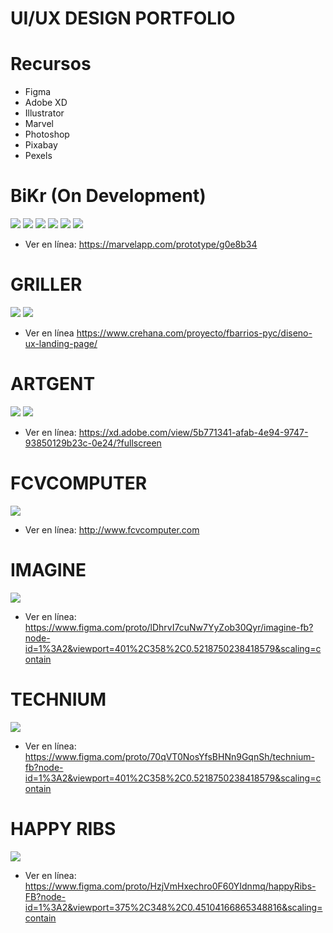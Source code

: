 # UI/UX DESIGN PORTFOLIO

# Recursos
- Figma
- Adobe XD
- Illustrator
- Marvel
- Photoshop
- Pixabay
- Pexels

# BiKr (On Development)
![](./LandingPage-min.jpg)
![](./AppSocial.jpg)
![](./AppProfile.jpg)
![](./AppChat.jpg)
![](./BrandBiKr.png)
![](./UserFlowMobileBiKr.png)
* Ver en línea:
https://marvelapp.com/prototype/g0e8b34

# GRILLER
![](./griller-min.png)
![](./logoGriller.png)
* Ver en línea
https://www.crehana.com/proyecto/fbarrios-pyc/diseno-ux-landing-page/

# ARTGENT
![](./artgent-min.png)
![](./artgentLogo.png)
* Ver en línea:
https://xd.adobe.com/view/5b771341-afab-4e94-9747-93850129b23c-0e24/?fullscreen

# FCVCOMPUTER
![](./fcvcomputer-min.png)
* Ver en línea:
http://www.fcvcomputer.com

# IMAGINE
![](./Imagine-FB.png)
* Ver en línea:
https://www.figma.com/proto/lDhrvI7cuNw7YyZob30Qyr/imagine-fb?node-id=1%3A2&viewport=401%2C358%2C0.5218750238418579&scaling=contain

# TECHNIUM
![](./Technium-FB.png)
* Ver en línea:
https://www.figma.com/proto/70qVT0NosYfsBHNn9GqnSh/technium-fb?node-id=1%3A2&viewport=401%2C358%2C0.5218750238418579&scaling=contain

# HAPPY RIBS
![](./HappyRibs-FB.png)
* Ver en línea:
https://www.figma.com/proto/HzjVmHxechro0F60YIdnmq/happyRibs-FB?node-id=1%3A2&viewport=375%2C348%2C0.45104166865348816&scaling=contain